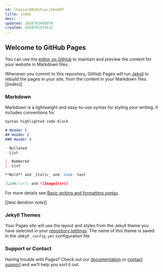 ```yaml
---
id: lhaajac80v9v5soribbo487
title: index
desc: ''
updated: 1658783468070
created: 1658781976512
---
```

## Welcome to GitHub Pages

You can use the [editor on GitHub](https://github.com/Spiffy-Panda/spiffy-panda.github.io/edit/main/README.md) to maintain and preview the content for your website in Markdown files.

Whenever you commit to this repository, GitHub Pages will run [Jekyll](https://jekyllrb.com/) to rebuild the pages in your site, from the content in your Markdown files.
[[index]]
### Markdown

Markdown is a lightweight and easy-to-use syntax for styling your writing. It includes conventions for

```markdown
Syntax highlighted code block

# Header 1
## Header 2
### Header 3

- Bulleted
- List

1. Numbered
2. List

**Bold** and _Italic_ and `Code` text

[Link](url) and ![Image](src)
```

For more details see [Basic writing and formatting syntax](https://docs.github.com/en/github/writing-on-github/getting-started-with-writing-and-formatting-on-github/basic-writing-and-formatting-syntax).

[[test dendron note]]
### Jekyll Themes

Your Pages site will use the layout and styles from the Jekyll theme you have selected in your [repository settings](https://github.com/Spiffy-Panda/spiffy-panda.github.io/settings/pages). The name of this theme is saved in the Jekyll `_config.yml` configuration file.

### Support or Contact

Having trouble with Pages? Check out our [documentation](https://docs.github.com/categories/github-pages-basics/) or [contact support](https://support.github.com/contact) and we’ll help you sort it out.
